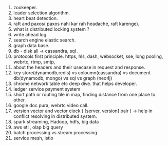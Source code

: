 1. zookeeper.
2. leader selection algorithm.
3. heart beat detection. 
4. raft and paxos( paxos nahi kar rah headache, raft karenge).
5. what is distributed locking system ?
6. write ahead log.
7. search engine elastic search. 
8. graph data base. 
9. db - disk all -> cassandra, sql . 
10. protocols first principle.  https, hls, dash, websocket, sse, long pooling, webrtc, rtmp, smtp,
11. about the headers and their usecase in request and response.
12. key store(dynamodb,redis) vs coloumn(cassandra) vs document db(dynamodb, mongo) vs sql vs graph (neo4j)
13. chrome network table etc deep dive. that helps developer.
14. ledger service payment system
15. short path or routing tile in map, finding distance from one place to other.
16. google doc pura, webrtc video call.
17. version vector  and vector clock ( [server, version] pair ) -> help in conflict resolving in distributed system.
18. spark streaming, Hadoop, hdfs, big data
19. aws etl , olap big query
20. batch processing vs stream processing.
21. service mesh, istio
